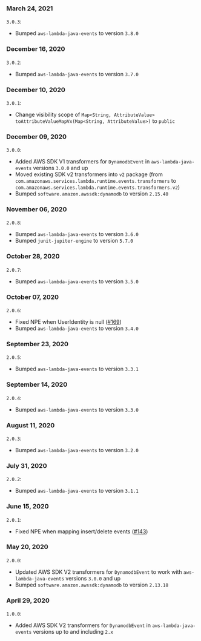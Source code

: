 ### March 24, 2021
`3.0.3`:
- Bumped `aws-lambda-java-events` to version `3.8.0`

### December 16, 2020
`3.0.2`:
- Bumped `aws-lambda-java-events` to version `3.7.0`

### December 10, 2020
`3.0.1`:
- Change visibility scope of `Map<String, AttributeValue> toAttributeValueMapVx(Map<String, AttributeValue>)` to `public`

### December 09, 2020
`3.0.0`:
- Added AWS SDK V1 transformers for `DynamodbEvent` in `aws-lambda-java-events` versions `3.0.0` and up
- Moved existing SDK v2 transformers into `v2` package (from `com.amazonaws.services.lambda.runtime.events.transformers` to `com.amazonaws.services.lambda.runtime.events.transformers.v2`)
- Bumped `software.amazon.awssdk:dynamodb` to version `2.15.40`

### November 06, 2020
`2.0.8`:
- Bumped `aws-lambda-java-events` to version `3.6.0`
- Bumped `junit-jupiter-engine` to version `5.7.0`

### October 28, 2020
`2.0.7`:
- Bumped `aws-lambda-java-events` to version `3.5.0`

### October 07, 2020
`2.0.6`:
- Fixed NPE when UserIdentity is null ([#169](https://github.com/aws/aws-lambda-java-libs/pull/169))
- Bumped `aws-lambda-java-events` to version `3.4.0`

### September 23, 2020
`2.0.5`:
- Bumped `aws-lambda-java-events` to version `3.3.1`

### September 14, 2020
`2.0.4`:
- Bumped `aws-lambda-java-events` to version `3.3.0`

### August 11, 2020
`2.0.3`:
- Bumped `aws-lambda-java-events` to version `3.2.0`

### July 31, 2020
`2.0.2`:
- Bumped `aws-lambda-java-events` to version `3.1.1`

### June 15, 2020
`2.0.1`:
- Fixed NPE when mapping insert/delete events ([#143](https://github.com/aws/aws-lambda-java-libs/pull/143))

### May 20, 2020
`2.0.0`:
- Updated AWS SDK V2 transformers for `DynamodbEvent` to work with `aws-lambda-java-events` versions `3.0.0` and up
- Bumped `software.amazon.awssdk:dynamodb` to version `2.13.18`

### April 29, 2020
`1.0.0`:
- Added AWS SDK V2 transformers for `DynamodbEvent` in `aws-lambda-java-events` versions up to and including `2.x`
